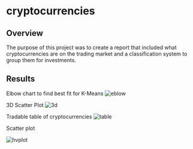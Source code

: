 # cryptocurrencies

## Overview
The purpose of this project was to create a report that included what cryptocurrencies are on the trading market and a classification system to group them for investments.

## Results

Elbow chart to find best fit for K-Means
![eblow](https://user-images.githubusercontent.com/88061345/144758807-96947a39-ddd7-489c-b7e2-98a9f12f746b.png)

3D Scatter Plot
![3d](https://user-images.githubusercontent.com/88061345/144758829-0b3003df-4b12-41ae-89bd-88ce6ae3081a.png)

Tradable table of cryptocurrencies
![table](https://user-images.githubusercontent.com/88061345/144758844-bf8c72bf-d96d-42d6-b414-68edef15d455.PNG)


Scatter plot

![hvplot](https://user-images.githubusercontent.com/88061345/144758862-f02ae088-2776-4093-b268-ed69765f07b9.png)

